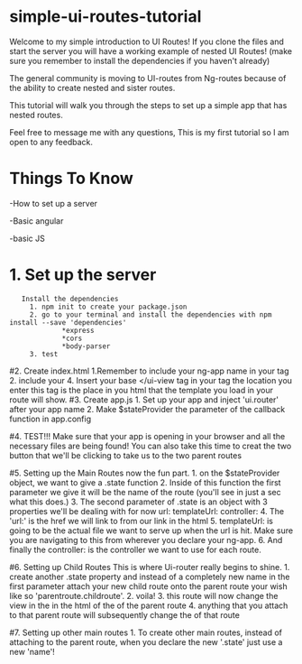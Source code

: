 # simple-ui-routes-tutorial
Welcome to my simple introduction to UI Routes! If you clone the files and start the server you will have a working example of nested UI Routes! (make sure you remember to install the dependencies if you haven't already)

 The general community is moving to UI-routes from Ng-routes because of the ability to create nested and sister routes.

This tutorial will walk you through the steps to set up a simple app that has nested routes.

Feel free to message me with any questions, This is my first tutorial so I am open to any feedback. 


# Things To Know

  -How to set up a server
  
  -Basic angular
  
  -basic JS
  
# 1. Set up the server
       Install the dependencies
         1. npm init to create your package.json
         2. go to your terminal and install the dependencies with npm install --save 'dependencies'
                 *express
                 *cors
                 *body-parser
         3. test 
#2. Create index.html 
     1.Remember to include your ng-app name in your <html> tag
     2. include your <script> tags to link to your angular app files
     3. angular and Ui-Router CDN
          <script src="http://cdnjs.cloudflare.com/ajax/libs/angular.js/1.4.3/angular.js"></script>
          <script src="https://cdnjs.cloudflare.com/ajax/libs/angular-ui-router/0.2.15/angular-ui-router.js"></script>
     4. Insert your base <ui-viw></ui-view tag in your <body> tag
           the location you enter this tag is the place in you html that the template you load in your route will show.
#3. Create app.js
     1. Set up your app and inject 'ui.router' after your app name
     2. Make $stateProvider the parameter of the callback function in app.config
 
#4. TEST!!!
    Make sure that your app is opening in your browser and all the necessary files are being found!
    You can also take this time to creat the two button that we'll be clicking to take us to the two parent routes

#5. Setting up the Main Routes
    now the fun part.
    1. on the $stateProvider object, we want to give a .state function
    2. Inside of this function the first parameter we give it will be the name of the route (you'll see in just a sec what this does.)
    3. The second parameter of .state is an object with 3 properties we'll be dealing with for now 
         url:
         templateUrl:
         controller:
    4. The 'url:'   is the href we will link to from our link in the html
    5. templateUrl: is going to be the actual file we want to serve up when the url is hit. Make sure you are navigating to this from wherever you declare your ng-app.
    6. And finally the controller: is the controller we want to use for each route.

#6. Setting up Child Routes
    This is where Ui-router really begins to shine.
    1. create another .state property and instead of a completely new name in the first parameter attach your new child route onto the parent route your wish like so  'parentroute.childroute'.
    2. voila!
    3. this route will now change the view in the <ui-view> in the html of the of the parent route
    4. anything that you attach to that parent route will subsequently change the <ui-view> of that route

#7. Setting up other main routes
     1. To create other main routes, instead of attaching to the parent route, when you declare the new '.state' just use a new 'name'!
